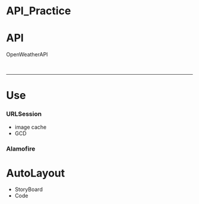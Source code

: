 # API_Practice


# API 
OpenWeatherAPI

</br>

----


# Use

### URLSession 
- image cache 
- GCD 

### Alamofire 

# AutoLayout 

- StoryBoard 
- Code 
